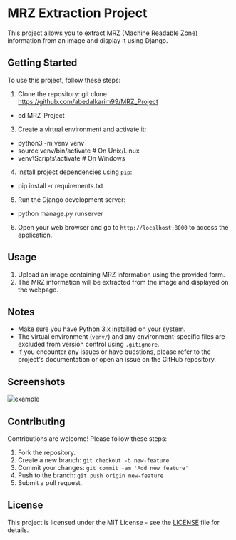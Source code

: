 # MRZ Extraction Project

This project allows you to extract MRZ (Machine Readable Zone) information from an image and display it using Django.

## Getting Started

To use this project, follow these steps:

1. Clone the repository:
git clone https://github.com/abedalkarim99/MRZ_Project
- cd MRZ_Project

3. Create a virtual environment and activate it:
- python3 -m venv venv
- source venv/bin/activate # On Unix/Linux
- venv\Scripts\activate # On Windows

4. Install project dependencies using `pip`:
- pip install -r requirements.txt

5. Run the Django development server:
- python manage.py runserver

6. Open your web browser and go to `http://localhost:8000` to access the application.



## Usage

1. Upload an image containing MRZ information using the provided form.
2. The MRZ information will be extracted from the image and displayed on the webpage.

## Notes

- Make sure you have Python 3.x installed on your system.
- The virtual environment (`venv/`) and any environment-specific files are excluded from version control using `.gitignore`.
- If you encounter any issues or have questions, please refer to the project's documentation or open an issue on the GitHub repository.

## Screenshots
![example](https://github.com/abedalkarim99/MRZ_Project/assets/42090313/46d36ab8-ae64-42c8-aebe-c74e96c7cedd)


## Contributing

Contributions are welcome! Please follow these steps:

1. Fork the repository.
2. Create a new branch: `git checkout -b new-feature`
3. Commit your changes: `git commit -am 'Add new feature'`
4. Push to the branch: `git push origin new-feature`
5. Submit a pull request.

## License

This project is licensed under the MIT License - see the [LICENSE](LICENSE) file for details.

